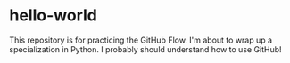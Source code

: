 # hello-world
This repository is for practicing the GitHub Flow.
I'm about to wrap up a specialization in Python.
I probably should understand how to use GitHub!

